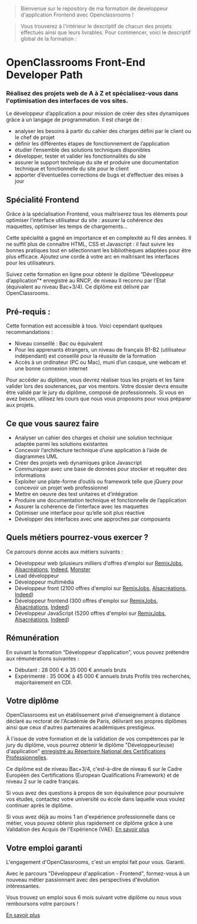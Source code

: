 > Bienvenue sur le repository de ma formation de developpeur d'application Frontend avec Openclassrooms !

> Vous trouverez à l'intérieur le descriptif de chacun des projets effectués ainsi que leurs livrables.
> Pour commencer, voici le descriptif global de la formation :

# OpenClassrooms Front-End Developer Path
### Réalisez des projets web de A à Z et spécialisez-vous dans l'optimisation des interfaces de vos sites.

Le développeur d’application a pour mission de créer des sites dynamiques grâce à un langage de programmation. Il est chargé de :

* analyser les besoins à partir du cahier des charges défini par le client ou le chef de projet
* définir les différentes étapes de fonctionnement de l’application
* étudier l’ensemble des solutions techniques disponibles
* développer, tester et valider les fonctionnalités du site
* assurer le support technique du site et produire une documentation technique et fonctionnelle du site pour le client
* apporter d’éventuelles corrections de bugs et d’effectuer des mises à jour

## Spécialité Frontend

Grâce à la spécialisation Frontend, vous maîtriserez tous les éléments pour optimiser l’interface utilisateur du site : assurer la cohérence des maquettes, optimiser les temps de chargements…

Cette spécialité a gagné en importance et en complexité au fil des années. Il ne suffit plus de connaître HTML, CSS et Javascript : il faut suivre les bonnes pratiques tout en sélectionnant les bibliothèques adaptées pour être plus efficace. Ajoutez une corde à votre arc en maîtrisant les interfaces pour les utilisateurs.

Suivez cette formation en ligne pour obtenir le diplôme “Développeur d’application”* enregistré au RNCP, de niveau II reconnu par l’État (équivalent au niveau Bac+3/4). Ce diplôme est délivré par OpenClassrooms.

## Pré-requis :

Cette formation est accessible à tous. Voici cependant quelques recommandations :

* Niveau conseillé : Bac ou équivalent
* Pour les apprenants étrangers, un niveau de français B1-B2 (utilisateur indépendant) est conseillé pour la réussite de la formation
* Accès à un ordinateur (PC ou Mac), muni d’un casque, une webcam et une bonne connexion internet

Pour accéder au diplôme, vous devrez réaliser tous les projets et les faire valider lors des soutenances, par vos mentors. Votre dossier devra ensuite être validé par le jury du diplôme, composé de professionnels. Si vous en avez besoin, utilisez les cours que nous vous proposons pour vous préparer aux projets.

## Ce que vous saurez faire

* Analyser un cahier des charges et choisir une solution technique adaptée parmi les solutions existantes
* Concevoir l’architecture technique d’une application à l’aide de diagrammes UML
* Créer des projets web dynamiques grâce Javascript
* Communiquer avec une base de données pour stocker et requêter des informations
* Exploiter une plate-forme d’outils ou framework telle que jQuery pour concevoir un projet web professionnel
* Mettre en oeuvre des test unitaires et d’intégration
* Produire une documentation technique et fonctionnelle de l’application
* Assurer la cohérence de l’interface avec les maquettes
* Optimiser une interface pour qu’elle soit plus réactive
* Développer des interfaces avec une approches par composants

## Quels métiers pourrez-vous exercer ?

Ce parcours donne accès aux métiers suivants :

* Développeur web (plusieurs milliers d'offres d'emploi sur [RemixJobs](https://remixjobs.com/Emploi-D%C3%A9veloppeur%20web "Offre d'emploi Développeur/se web sur RemixJobs"), [Alsacréations](http://emploi.alsacreations.com/index.php?action=q&q=D%C3%A9veloppeur+web&table=tout&region= "Offre d'emploi Développeur/se web sur Alsacréations"), [Indeed](http://www.indeed.fr/emplois?q=D%C3%A9veloppeur+web&l=France "Offre d'emploi Développeur/se web sur Indeed"), [Monster](http://www.monster.fr/emploi/recherche/?q=D%C3%A9veloppeur+web&where=&intcid=HP_HeroSearch&cy=fr&rad=20 "Offre d'emploi Développeur/se web sur Monster")
* Lead développeur
* Développeur multimédia
* Développeur front (2100 offres d'emploi sur [RemixJobs](https://remixjobs.com/Emploi-front "Offre d'emploi Développeur/se front sur RemixJobs"), [Alsacréations](http://emploi.alsacreations.com/?action=q&q=front&table=tout&region= "Offre d'emploi Développeur/se front sur Alsacréations"), [Indeed](http://www.indeed.fr/emplois?q=d%C3%A9veloppeur+front&l=France "Offre d'emploi Développeur/se front sur Indeed"))
* Développeur frontend (300 offres d'emploi sur [RemixJobs](https://remixjobs.com/Emploi-frontend "Offre d'emploi Développeur/se frontend sur RemixJobs"), [Alsacréations](http://emploi.alsacreations.com/index.php?action=q&q=frontend&table=tout&region= "Offre d'emploi Développeur/se frontend sur Alsacréations"), [Indeed](http://www.indeed.fr/emplois?q=d%C3%A9veloppeur+frontend&l=France "Offre d'emploi Développeur/se frontend sur Indeed"))
* Développeur JavaScript (5200 offres d'emploi sur [RemixJobs](https://remixjobs.com/Emploi-javascript "Offre d'emploi Développeur/se Javascript sur RemixJobs"), [Alsacréations](http://emploi.alsacreations.com/?action=q&q=javascript&table=tout&region= "Offre d'emploi Développeur/se Javascript sur Alsacréations"), [Indeed](http://www.indeed.fr/emplois?q=javascript&l=France "Offre d'emploi Développeur/se Javascript sur Indeed"))

## Rémunération

En suivant la formation “Développeur d’application”, vous pouvez prétendre aux rémunérations suivantes :

* Débutant : 28 000 € à 35 000 € annuels bruts
* Expérimenté : 35 000€ à 45 000 € annuels bruts
Profils très recherchés, majoritairement en CDI.

## Votre diplôme

OpenClassrooms est un établissement privé d'enseignement à distance déclaré au rectorat de l'Académie de Paris, délivrant ses propres diplômes ainsi que ceux d'autres partenaires académiques prestigieux.

À l'issue de votre formation et de la validation de vos compétences par le jury du diplôme, vous pourrez obtenir le diplôme "Développeur(euse) d'application" [enregistré au Répertoire National des Certifications Professionnelles](http://www.rncp.cncp.gouv.fr/grand-public/visualisationFiche?format=fr&fiche=27099).

Ce diplôme est de niveau Bac+3/4, c'est-à-dire de niveau 6 sur le Cadre Européen des Certifications (European Qualifications Framework) et de niveau 2 sur le cadre français.

Si vous avez des questions à propos de son équivalence pour poursuivre vos études, contactez votre université ou école dans laquelle vous voulez continuer après le diplôme.

Si vous avez déjà au moins 1 an d'expérience professionnelle dans ce métier, vous pouvez obtenir plus rapidement ce diplôme grâce à une Validation des Acquis de l'Expérience (VAE). [En savoir plus](https://openclassrooms.com/p/validation-des-acquis-de-lexperience-vae)

## Votre emploi garanti

L'engagement d'OpenClassrooms, c'est un emploi fait pour vous. Garanti.

Avec le parcours "Développeur d'application - Frontend", formez-vous à un nouveau métier passionnant avec des perspectives d'évolution intéressantes.

Vous trouvez un emploi sous 6 mois suivant votre diplôme ou nous vous remboursons votre parcours !

[En savoir plus](https://openclassrooms.com/fr/job-guarantee)
